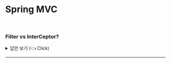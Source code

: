# Spring MVC 
<br>

### Filter vs InterCeptor?

<details>
   <summary> 답안 보기 (👈 Click)</summary>
<br />
+ 1) Filter란 J2EE 표준 스펙 기능으로, 디스패터 서블릿에 요청이 전달되기 전/후에 URL 패턴에 맞는 모든 요청에 대해 <br>
     부가적으로 처리할 수 있는 기능입니다. <br>
     디스패처 서블릿은 스프링의 가장 앞단에 존재하는 프론트 컨트롤러이므로, 필터는 스프링 밖에서 처리됩니다. <br> 
     즉, Filter는 Tomcat과 같은 웹 컨테이너에 의해 관리됩니다.  
  
   
 2) Intercepter는 J2EE 표준 스펙인 Filter와 달리, 스프링이 제공하는 기술로서, 디스패처 서블릿이 컨트롤러를 호출하기 전과 후에<br>
     요청과 응답을 참조하거나 가공할 수 있는 기능을 제공합니다. <br> 
     즉, 웹 컨테이너에서 동작하는 Filter와는 달리 Interceptor는 스프링 컨텍스트에서 동작합니다. 
  
</details>

-----------------------


